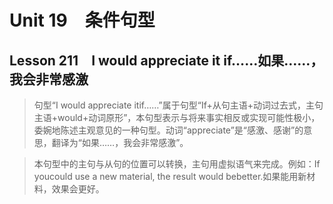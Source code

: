 ﻿ # Unit 19　条件句型
 ## Lesson 211　I would appreciate it if……如果……，我会非常感激
 
> 句型“I would appreciate itif……”属于句型“If+从句主语+动词过去式，主句主语+would+动词原形”，本句型表示与将来事实相反或实现可能性极小，委婉地陈述主观意见的一种句型。动词“appreciate”是“感激、感谢”的意思，翻译为“如果……，我会非常感激”。

> 本句型中的主句与从句的位置可以转换，主句用虚拟语气来完成。例如：If youcould use a new material, the result would bebetter.如果能用新材料，效果会更好。


 